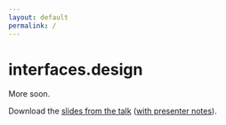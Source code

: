 ```yaml
---
layout: default
permalink: /
---
```


<h1 class="home-header">interfaces.design</h1>

<p class="home-teaser">More soon.</p>

<p class="home-teaser">
  Download the <a href="Building-Worlds.pdf">slides from the talk</a>
  (<a href="Building-Worlds-with-Notes.pdf">with presenter notes</a>).
</p>
